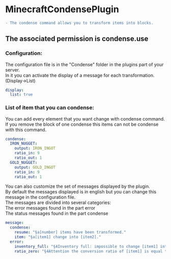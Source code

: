 # MinecraftCondensePlugin

```diff
- The condense command allows you to transform items into blocks.
```

## The associated permission is condense.use

### Configuration:

The configuration file is in the "Condense" folder in the plugins part of your server. </br>
In it you can activate the display of a message for each transformation. (Display->List)</br>
```yml
display:
  list: true
```

### List of item that you can condense:
You can add every element that you want change with condense command. If you remove the block of one condense this items can not be condense with this command.</br>
```yml
condense:
  IRON_NUGGET:
    output: IRON_INGOT
    ratio_in: 9
    ratio_out: 1
  GOLD_NUGGET:
    output: GOLD_INGOT
    ratio_in: 9
    ratio_out: 1
```
You can also customize the set of messages displayed by the plugin.</br>
By default the messages displayed is in english but you can change this message in the configuration file.</br>
The messages are divided into several categories:</br>
The error messages found in the part error</br>
The status messages found in the part condense</br>
```yml
message:
  condense:
    resume: "§a[number] items have been transformed."
    item: "§a[item1] change into [item2]."
  error:
    inventory_full: "§4Inventory full: impossible to change [item1] into [item2]."
    ratio_zero: "§4Attention the conversion ratio of [item1] is equal to 0."
```
